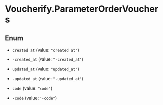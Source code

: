 # Voucherify.ParameterOrderVouchers

## Enum


* `created_at` (value: `"created_at"`)

* `-created_at` (value: `"-created_at"`)

* `updated_at` (value: `"updated_at"`)

* `-updated_at` (value: `"-updated_at"`)

* `code` (value: `"code"`)

* `-code` (value: `"-code"`)


